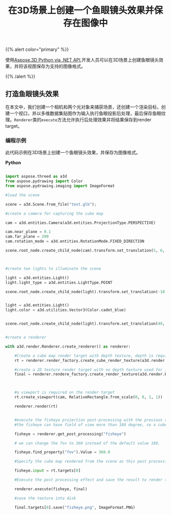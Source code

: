 ﻿---
title: 在3D场景上创建一个鱼眼镜头效果并保存在图像中
type: docs
weight: 20
url: /zh/python-net/create-a-fisheye-lens-effect-on-3d-scene-and-save-in-an-image/
description: 使用Aspose.3D进行Python via .NET API，开发人员可以在3D场景上创建鱼眼镜头效果，并将该视图保存为支持的图像格式。
---
{{% alert color="primary" %}}

使用[Aspose.3D Python via .NET API](https:#products.aspose.com/3d/python-net/),开发人员可以在3D场景上创建鱼眼镜头效果，并将该视图保存为支持的图像格式。

{{% /alert %}}
## **打造鱼眼镜头效果**
在本文中，我们创建一个相机和两个光对象来捕获场景，还创建一个渲染目标，创建一个视口，并以多维数据集贴图作为输入执行鱼眼投影后处理，最后保存鱼眼纹理。`Renderer`类的`execute`方法允许执行后处理效果并将结果保存到render target。
### **编程示例**
此代码示例在3D场景上创建一个鱼眼镜头效果，并保存为图像格式。

**Python**


```py

import aspose.threed as a3d
from aspose.pydrawing import Color
from aspose.pydrawing.imaging import ImageFormat

#load the scene

scene = a3d.Scene.from_file("test.glb");

#create a camera for capturing the cube map

cam = a3d.entities.Camera(a3d.entities.ProjectionType.PERSPECTIVE)

cam.near_plane = 0.1
cam.far_plane = 200
cam.rotation_mode = a3d.entities.RotationMode.FIXED_DIRECTION

scene.root_node.create_child_node(cam).transform.set_translation(5, 6, 0)



#create two lights to illuminate the scene

light = a3d.entities.Light()
light.light_type = a3d.entities.LightType.POINT

scene.root_node.create_child_node(light).transform.set_translation(-10, 7, -10)


light = a3d.entities.Light()
light.color = a3d.utilities.Vector3(Color.cadet_blue)


scene.root_node.create_child_node(light).transform.set_translation(49, 0, 49)


#create a renderer

with a3d.render.Renderer.create_renderer() as renderer:

    #Create a cube map render target with depth texture, depth is required when rendering a scene.
    rt = renderer.render_factory.create_cube_render_texture(a3d.render.RenderParameters(False), 512, 512)

    #create a 2D texture render target with no depth texture used for image processing
    final = renderer.rendere_factory.create_render_texture(a3d.render.RenderParameters(False, 32, 0, 0), 1024, 1024)



    #a viewport is required on the render target
    rt.create_viewport(cam, RelativeRectangle.from_scale(0, 0, 1, 1))

    renderer.render(rt)


    #execute the fisheye projection post-processing with the previous rendered cube map as input
    #the fisheye can have field of view more than 180 degree, so a cube map with all direction is required.

    fisheye = renderer.get_post_processing("fisheye")

    # we can change the fov to 360 instead of the default value 180.

    fisheye.find_property("fov").Value = 360.0

    #Specify the cube map rendered from the scene as this post processing's input

    fisheye.input = rt.targets[0]

    #Execute the post processing effect and save the result to render target final

    renderer.execute(fisheye, final)

    #save the texture into disk

    final.targets[0].save("fisheye.png", ImageFormat.PNG)


```
